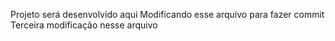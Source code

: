 Projeto será desenvolvido aqui
Modificando esse arquivo para fazer commit 
Terceira modificação nesse arquivo 